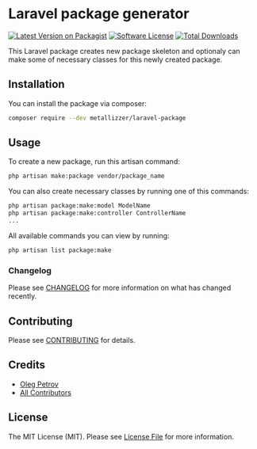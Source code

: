 # Laravel package generator

[![Latest Version on Packagist](https://img.shields.io/packagist/v/metallizzer/laravel-package.svg?style=flat-square)](https://packagist.org/packages/metallizzer/laravel-package)
[![Software License](https://img.shields.io/badge/license-MIT-brightgreen.svg?style=flat-square)](LICENSE.md)
[![Total Downloads](https://img.shields.io/packagist/dt/metallizzer/laravel-package.svg?style=flat-square)](https://packagist.org/packages/metallizzer/laravel-package)

This Laravel package creates new package skeleton and optionaly can make some of necessary classes for this newly created package.

## Installation

You can install the package via composer:

```bash
composer require --dev metallizzer/laravel-package
```

## Usage

To create a new package, run this artisan command:

``` bash
php artisan make:package vendor/package_name
```

You can also create necessary classes by running one of this commands:

``` bash
php artisan package:make:model ModelName
php artisan package:make:controller ControllerName
...
```

All available commands you can view by running:

``` bash
php artisan list package:make
```

### Changelog

Please see [CHANGELOG](CHANGELOG.md) for more information on what has changed recently.

## Contributing

Please see [CONTRIBUTING](CONTRIBUTING.md) for details.

## Credits

- [Oleg Petrov](https://github.com/Metallizzer)
- [All Contributors](../../contributors)

## License

The MIT License (MIT). Please see [License File](LICENSE.md) for more information.
